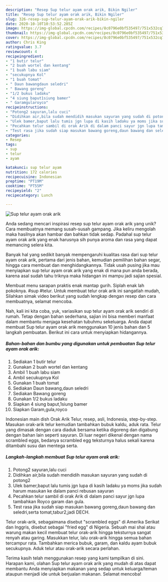 ```yaml
---
description: "Resep Sup telur ayam orak arik, Bikin Ngiler"
title: "Resep Sup telur ayam orak arik, Bikin Ngiler"
slug: 326-resep-sup-telur-ayam-orak-arik-bikin-ngiler
date: 2020-10-10T10:53:52.285Z
image: https://img-global.cpcdn.com/recipes/8c0796e0bf535497/751x532cq70/sup-telur-ayam-orak-arik-foto-resep-utama.jpg
thumbnail: https://img-global.cpcdn.com/recipes/8c0796e0bf535497/751x532cq70/sup-telur-ayam-orak-arik-foto-resep-utama.jpg
cover: https://img-global.cpcdn.com/recipes/8c0796e0bf535497/751x532cq70/sup-telur-ayam-orak-arik-foto-resep-utama.jpg
author: Chris King
ratingvalue: 3.7
reviewcount: 4
recipeingredient:
- "1 butir telur"
- "2 buah wortel dan kentang"
- "1 buah labu siam"
- "secukupnya Kol"
- "1 buah tomat"
- " Daun bawangdaun seledri"
- " Bawang goreng"
- "1/2 bukus ladaku"
- "4 siung baput1siung bamer"
- " Garamgularoyco"
recipeinstructions:
- "Potong2 sayuran,lalu cuci"
- "Didihkan air,bila sudah mendidih masukan sayuran yang sudah di potong2"
- "Ulek bamer,baput lalu tumis jgn lupa di kasih ladaku ya moms jika sudah harum masukan ke dalam panci rebusan sayuran"
- "Pecahkan telur sambil di orak Arik di dalam panci sayur jgn lupa tambahkan Royco garam dan gula."
- "Test rasa jika sudah siap masukan bawang goreng,daun bawang dan seledri,serta tomat,tabur2,jadi DECH."
categories:
- Resep
tags:
- sup
- telur
- ayam

katakunci: sup telur ayam 
nutrition: 172 calories
recipecuisine: Indonesian
preptime: "PT19M"
cooktime: "PT55M"
recipeyield: "2"
recipecategory: Lunch

---
```



![Sup telur ayam orak arik](https://img-global.cpcdn.com/recipes/8c0796e0bf535497/751x532cq70/sup-telur-ayam-orak-arik-foto-resep-utama.jpg)

Anda sedang mencari inspirasi resep sup telur ayam orak arik yang unik? Cara membuatnya memang susah-susah gampang. Jika keliru mengolah maka hasilnya akan hambar dan bahkan tidak sedap. Padahal sup telur ayam orak arik yang enak harusnya sih punya aroma dan rasa yang dapat memancing selera kita.

Banyak hal yang sedikit banyak mempengaruhi kualitas rasa dari sup telur ayam orak arik, pertama dari jenis bahan, kemudian pemilihan bahan segar, hingga cara membuat dan menghidangkannya. Tidak usah pusing jika mau menyiapkan sup telur ayam orak arik yang enak di mana pun anda berada, karena asal sudah tahu triknya maka hidangan ini mampu jadi sajian spesial.

Membuat menu sarapan praktis enak mantap gurih. Siplah enak lah pokoknya. #sup #telur. Untuk membuat telur orak arik ini sangatlah mudah, Silahkan simak video berikut yang sudah lengkap dengan resep dan cara membuatnya, selamat mencoba.


Nah, kali ini kita coba, yuk, variasikan sup telur ayam orak arik sendiri di rumah. Tetap dengan bahan sederhana, sajian ini bisa memberi manfaat dalam membantu menjaga kesehatan tubuhmu sekeluarga. Anda dapat membuat Sup telur ayam orak arik menggunakan 10 jenis bahan dan 5 langkah pembuatan. Berikut ini cara untuk menyiapkan hidangannya.

<!--inarticleads1-->

##### Bahan-bahan dan bumbu yang digunakan untuk pembuatan Sup telur ayam orak arik:

1. Sediakan 1 butir telur
1. Gunakan 2 buah wortel dan kentang
1. Ambil 1 buah labu siam
1. Ambil secukupnya Kol
1. Gunakan 1 buah tomat
1. Sediakan  Daun bawang,daun seledri
1. Sediakan  Bawang goreng
1. Gunakan 1/2 bukus ladaku
1. Siapkan 4 siung baput,1siung bamer
1. Siapkan  Garam,gula,royco


Indonesian main dish Orak Arik Telur, resep, asli, Indonesia, step-by-step. Masukan orak-arik telur kemudian tambahkan bubuk kaldu, aduk rata. Telur yang dimasak dengan cara diaduk bersama ketika digoreng dan digabung dengan bahan lain seperti sayuran. Di luar negeri dikenal dengan nama scrambled eggs, bedanya scrambled egg teksturnya halus sekali karena ditambahi susu dan mentega serta. 

<!--inarticleads2-->

##### Langkah-langkah membuat Sup telur ayam orak arik:

1. Potong2 sayuran,lalu cuci
1. Didihkan air,bila sudah mendidih masukan sayuran yang sudah di potong2
1. Ulek bamer,baput lalu tumis jgn lupa di kasih ladaku ya moms jika sudah harum masukan ke dalam panci rebusan sayuran
1. Pecahkan telur sambil di orak Arik di dalam panci sayur jgn lupa tambahkan Royco garam dan gula.
1. Test rasa jika sudah siap masukan bawang goreng,daun bawang dan seledri,serta tomat,tabur2,jadi DECH.


Telur orak-arik, sebagaimana disebut &#34;scrambled eggs&#34; di Amerika Serikat dan Inggris, disebut sebagai &#34;fried egg&#34; di Nigeria. Sebuah mai shai atau warung makan kecil membuat telur orak-arik hingga teksturnya sangat renyah atau garing. Masukkan telur, lalu orak-arik hingga semua bahan tercampur rata. Tambahkan merica bubuk, garam, dan kaldu ayam bubuk secukupnya. Aduk telur atau orak-arik secara perlahan. 

Terima kasih telah menggunakan resep yang kami tampilkan di sini. Harapan kami, olahan Sup telur ayam orak arik yang mudah di atas dapat membantu Anda menyiapkan makanan yang sedap untuk keluarga/teman ataupun menjadi ide untuk berjualan makanan. Selamat mencoba!
